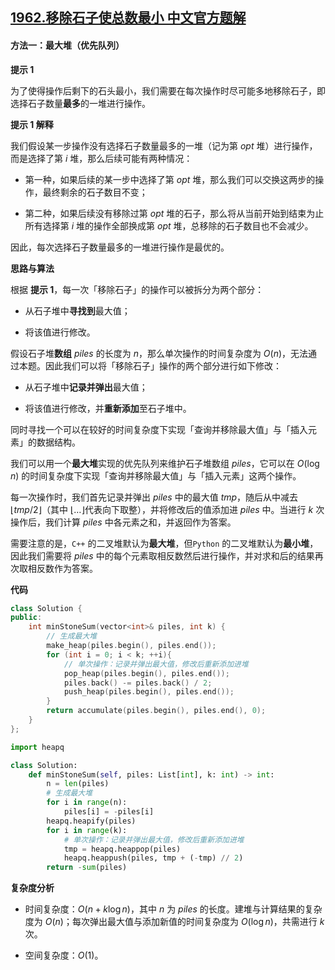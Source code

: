 ## [1962.移除石子使总数最小 中文官方题解](https://leetcode.cn/problems/remove-stones-to-minimize-the-total/solutions/100000/yi-chu-shi-zi-shi-zong-shu-zui-xiao-by-l-9lsg)
#### 方法一：最大堆（优先队列）

**提示 $1$**

为了使得操作后剩下的石头最小，我们需要在每次操作时尽可能多地移除石子，即选择石子数量**最多**的一堆进行操作。

**提示 $1$ 解释**

我们假设某一步操作没有选择石子数量最多的一堆（记为第 $\textit{opt}$ 堆）进行操作，而是选择了第 $i$ 堆，那么后续可能有两种情况：

- 第一种，如果后续的某一步中选择了第 $\textit{opt}$ 堆，那么我们可以交换这两步的操作，最终剩余的石子数目不变；

- 第二种，如果后续没有移除过第 $\textit{opt}$ 堆的石子，那么将从当前开始到结束为止所有选择第 $i$ 堆的操作全部换成第 $\textit{opt}$ 堆，总移除的石子数目也不会减少。

因此，每次选择石子数量最多的一堆进行操作是最优的。

**思路与算法**

根据 **提示 $1$**，每一次「移除石子」的操作可以被拆分为两个部分：

- 从石子堆中**寻找到**最大值；

- 将该值进行修改。

假设石子堆**数组** $\textit{piles}$ 的长度为 $n$，那么单次操作的时间复杂度为 $O(n)$，无法通过本题。因此我们可以将「移除石子」操作的两个部分进行如下修改：

- 从石子堆中**记录并弹出**最大值；

- 将该值进行修改，并**重新添加**至石子堆中。

同时寻找一个可以在较好的时间复杂度下实现「查询并移除最大值」与「插入元素」的数据结构。

我们可以用一个**最大堆**实现的优先队列来维护石子堆数组 $\textit{piles}$，它可以在 $O(\log n)$ 的时间复杂度下实现「查询并移除最大值」与「插入元素」这两个操作。

每一次操作时，我们首先记录并弹出 $\textit{piles}$ 中的最大值 $\textit{tmp}$，随后从中减去 $\lfloor \textit{tmp} / 2 \rfloor$（其中 $\lfloor \dots \rfloor$代表向下取整），并将修改后的值添加进 $\textit{piles}$ 中。当进行 $k$ 次操作后，我们计算 $\textit{piles}$ 中各元素之和，并返回作为答案。

需要注意的是，$\texttt{C++}$ 的二叉堆默认为**最大堆**，但$\texttt{Python}$ 的二叉堆默认为**最小堆**，因此我们需要将 $\textit{piles}$ 中的每个元素取相反数然后进行操作，并对求和后的结果再次取相反数作为答案。

**代码**

```C++ [sol1-C++]
class Solution {
public:
    int minStoneSum(vector<int>& piles, int k) {
        // 生成最大堆
        make_heap(piles.begin(), piles.end());
        for (int i = 0; i < k; ++i){
            // 单次操作：记录并弹出最大值，修改后重新添加进堆
            pop_heap(piles.begin(), piles.end());
            piles.back() -= piles.back() / 2;
            push_heap(piles.begin(), piles.end());
        }
        return accumulate(piles.begin(), piles.end(), 0);
    }
};
```


```Python [sol1-Python3]
import heapq

class Solution:
    def minStoneSum(self, piles: List[int], k: int) -> int:
        n = len(piles)
        # 生成最大堆
        for i in range(n):
            piles[i] = -piles[i]
        heapq.heapify(piles)
        for i in range(k):
            # 单次操作：记录并弹出最大值，修改后重新添加进堆
            tmp = heapq.heappop(piles)
            heapq.heappush(piles, tmp + (-tmp) // 2)
        return -sum(piles)
```


**复杂度分析**

- 时间复杂度：$O(n + k\log n)$，其中 $n$ 为 $\textit{piles}$ 的长度。建堆与计算结果的复杂度为 $O(n)$；每次弹出最大值与添加新值的时间复杂度为 $O(\log n)$，共需进行 $k$ 次。

- 空间复杂度：$O(1)$。
